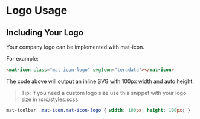 # Logo Usage

## Including Your Logo

Your company logo can be implemented with mat-icon.

For example:

```html
<mat-icon class="mat-icon-logo" svgIcon="teradata"></mat-icon>
```

The code above will output an inline SVG with 100px width and auto height:

> Tip: if you need a custom logo size use this snippet with your logo size in /src/styles.scss

```css
mat-toolbar .mat-icon.mat-icon-logo { width: 100px; height: 100px; }
```
